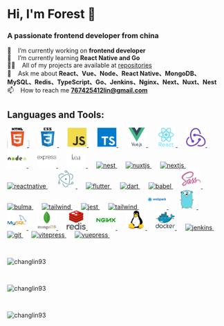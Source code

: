 <!--
**changlin93/changlin93** is a ✨ _special_ ✨ repository because its `README.md` (this file) appears on your GitHub profile.

Here are some ideas to get you started:

- 🔭 I’m currently working on ...
- 🌱 I’m currently learning ...
- 👯 I’m looking to collaborate on ...
- 🤔 I’m looking for help with ...
- 💬 Ask me about ...
- 📫 How to reach me: ...
- 😄 Pronouns: ...
- ⚡ Fun fact: ...
-->
<h1 align="left">Hi, I'm Forest 👋</h1>
<h3 align="left">A passionate frontend developer from china</h3>

<!-- <p align="left">
    <img
        src="https://komarev.com/ghpvc/?username=changlin93&label=Profile%20views&color=0e75b6&style=flat"
        alt="changlin93"
    />
</p>

<p align="left">
    <a href="https://github.com/ryo-ma/github-profile-trophy"
        ><img
            src="https://github-profile-trophy.vercel.app/?username=changlin93"
            alt="changlin93"
    /></a>&nbsp;&nbsp;&nbsp;&nbsp;
</p> -->

🔭  &nbsp;&nbsp; I’m currently working on **frontend developer** <br/>
🌱 &nbsp;&nbsp; I’m currently learning **React Native and Go** <br/>
👨‍💻 &nbsp;&nbsp; All of my projects are available at [repositories](https://github.com/changlin93?tab=repositories) <br/>
💬 &nbsp;&nbsp; Ask me about **React、Vue、Node、React Native、MongoDB、MySQL、Redis、TypeScript、Go、Jenkins、Nginx、Next、Nuxt、Nest** <br/>
📫 &nbsp;&nbsp; How to reach me **767425412lin@gmail.com**

<h2 align="left">Languages and Tools:</h2>
<p align="left">
    <a style="border: 1px solid #ccc" href="https://www.w3.org/html/" target="_blank">
        <img src="https://raw.githubusercontent.com/devicons/devicon/master/icons/html5/html5-original-wordmark.svg"
            alt="html5" width="45" height="45" />
    </a>&nbsp;&nbsp;&nbsp;&nbsp;
    <a href="https://www.w3schools.com/css/" target="_blank">
        <img src="https://raw.githubusercontent.com/devicons/devicon/master/icons/css3/css3-original-wordmark.svg"
            alt="css3" width="45" height="45" />
    </a>&nbsp;&nbsp;&nbsp;&nbsp;
    <a href="https://developer.mozilla.org/en-US/docs/Web/JavaScript" target="_blank">
        <img src="https://raw.githubusercontent.com/devicons/devicon/master/icons/javascript/javascript-original.svg"
            alt="javascript" width="45" height="45" />
    </a>&nbsp;&nbsp;&nbsp;&nbsp;
    <a href="https://www.typescriptlang.org/" target="_blank">
        <img src="https://raw.githubusercontent.com/devicons/devicon/master/icons/typescript/typescript-original.svg"
            alt="typescript" width="45" height="45" />
    </a>&nbsp;&nbsp;&nbsp;&nbsp;
    <a href="https://vuejs.org/" target="_blank">
        <img src="https://raw.githubusercontent.com/devicons/devicon/master/icons/vuejs/vuejs-original-wordmark.svg"
            alt="vuejs" width="45" height="45" />
    </a>&nbsp;&nbsp;&nbsp;&nbsp;
    <a href="https://reactjs.org/" target="_blank">
        <img src="https://raw.githubusercontent.com/devicons/devicon/master/icons/react/react-original-wordmark.svg"
            alt="react" width="45" height="45" />
    </a>&nbsp;&nbsp;&nbsp;&nbsp;
    <a href="https://redux.js.org" target="_blank">
        <img src="https://raw.githubusercontent.com/devicons/devicon/master/icons/redux/redux-original.svg" alt="redux"
            width="45" height="45" />
    </a>&nbsp;&nbsp;&nbsp;&nbsp;
    <a href="https://nodejs.org" target="_blank">
        <img src="https://raw.githubusercontent.com/devicons/devicon/master/icons/nodejs/nodejs-original-wordmark.svg"
            alt="nodejs" width="45" height="45" />
    </a>&nbsp;&nbsp;&nbsp;&nbsp;
    <a href="https://expressjs.com" target="_blank">
        <img src="https://raw.githubusercontent.com/devicons/devicon/master/icons/express/express-original-wordmark.svg"
            alt="express" width="45" height="45" />
    </a>&nbsp;&nbsp;&nbsp;&nbsp;
    <a href="https://koajs.com/" target="_blank">
        <img src="https://github.com/koajs/koa/raw/master/docs/logo.png" alt="koa" width="45" height="45" />
    </a>&nbsp;&nbsp;&nbsp;&nbsp;
    <a href="https://nestjs.com/" target="_blank">
        <img src="https://d33wubrfki0l68.cloudfront.net/e937e774cbbe23635999615ad5d7732decad182a/26072/logo-small.ede75a6b.svg"
            alt="nest" width="45" height="45" />
    </a>&nbsp;&nbsp;&nbsp;&nbsp;
    <a href="https://nuxtjs.org/" target="_blank">
        <img src="https://www.vectorlogo.zone/logos/nuxtjs/nuxtjs-icon.svg" alt="nuxtjs" width="45" height="45" />
    </a>&nbsp;&nbsp;&nbsp;&nbsp;
    <a href="https://nextjs.org/" target="_blank">
        <img src="https://cdn.worldvectorlogo.com/logos/nextjs-3.svg" alt="nextjs" width="45" height="45" />
    </a>&nbsp;&nbsp;&nbsp;&nbsp;
    <a href="https://reactnative.dev/" target="_blank">
        <img src="https://reactnative.dev/img/header_logo.svg" alt="reactnative" width="45" height="45" />
    </a>&nbsp;&nbsp;&nbsp;&nbsp;
    <a href="https://www.electronjs.org" target="_blank">
        <img src="https://raw.githubusercontent.com/devicons/devicon/master/icons/electron/electron-original.svg"
            alt="electron" width="45" height="45" />
    </a>&nbsp;&nbsp;&nbsp;&nbsp;
    <a href="https://flutter.dev" target="_blank">
        <img src="https://www.vectorlogo.zone/logos/flutterio/flutterio-icon.svg" alt="flutter" width="45"
            height="45" />
    </a>&nbsp;&nbsp;&nbsp;&nbsp;
    <a href="https://dart.dev" target="_blank">
        <img src="https://www.vectorlogo.zone/logos/dartlang/dartlang-icon.svg" alt="dart" width="45" height="45" />
    </a>&nbsp;&nbsp;&nbsp;&nbsp;
    <a href="https://babeljs.io/" target="_blank">
        <img src="https://www.vectorlogo.zone/logos/babeljs/babeljs-icon.svg" alt="babel" width="45" height="45" />
    </a>&nbsp;&nbsp;&nbsp;&nbsp;
    <a href="https://sass-lang.com" target="_blank">
        <img src="https://raw.githubusercontent.com/devicons/devicon/master/icons/sass/sass-original.svg" alt="sass"
            width="45" height="45" />
    </a>&nbsp;&nbsp;&nbsp;&nbsp;
    <a href="https://bulma.io/" target="_blank">
        <img src="https://raw.githubusercontent.com/gilbarbara/logos/804dc257b59e144eaca5bc6ffd16949752c6f789/logos/bulma.svg"
            alt="bulma" width="45" height="45" />
    </a>&nbsp;&nbsp;&nbsp;&nbsp;
    <a href="https://tailwindcss.com/" target="_blank">
        <img src="https://www.vectorlogo.zone/logos/tailwindcss/tailwindcss-icon.svg" alt="tailwind" width="45"
            height="45" />
    </a>&nbsp;&nbsp;&nbsp;&nbsp;
    <a href="https://jestjs.io" target="_blank">
        <img src="https://www.vectorlogo.zone/logos/jestjsio/jestjsio-icon.svg" alt="jest" width="45" height="45" />
    </a>&nbsp;&nbsp;&nbsp;&nbsp;
    <a href="https://vitejs.dev/" target="_blank">
        <img src="https://vitejs.dev/logo.svg" alt="tailwind" width="45" height="45" />
    </a>&nbsp;&nbsp;&nbsp;&nbsp;
    <a href="https://webpack.js.org" target="_blank">
        <img src="https://raw.githubusercontent.com/devicons/devicon/d00d0969292a6569d45b06d3f350f463a0107b0d/icons/webpack/webpack-original-wordmark.svg"
            alt="webpack" width="45" height="45" />
    </a>&nbsp;&nbsp;&nbsp;&nbsp;
    <a href="https://golang.org" target="_blank">
        <img src="https://raw.githubusercontent.com/devicons/devicon/master/icons/go/go-original.svg" alt="go"
            width="45" height="45" />
    </a>&nbsp;&nbsp;&nbsp;&nbsp;
    <a href="https://www.mysql.com/" target="_blank">
        <img src="https://raw.githubusercontent.com/devicons/devicon/master/icons/mysql/mysql-original-wordmark.svg"
            alt="mysql" width="45" height="45" />
    </a>&nbsp;&nbsp;&nbsp;&nbsp;
    <a href="https://www.mongodb.com/" target="_blank">
        <img src="https://raw.githubusercontent.com/devicons/devicon/master/icons/mongodb/mongodb-original-wordmark.svg"
            alt="mongodb" width="45" height="45" />
    </a>&nbsp;&nbsp;&nbsp;&nbsp;
    <a href="https://redis.io" target="_blank">
        <img src="https://raw.githubusercontent.com/devicons/devicon/master/icons/redis/redis-original-wordmark.svg"
            alt="redis" width="45" height="45" />
    </a>&nbsp;&nbsp;&nbsp;&nbsp;
    <a href="https://www.nginx.com" target="_blank">
        <img src="https://raw.githubusercontent.com/devicons/devicon/master/icons/nginx/nginx-original.svg" alt="nginx"
            width="45" height="45" />
    </a>&nbsp;&nbsp;&nbsp;&nbsp;
    <a href="https://www.linux.org/" target="_blank">
        <img src="https://raw.githubusercontent.com/devicons/devicon/master/icons/linux/linux-original.svg" alt="linux"
            width="45" height="45" />
    </a>&nbsp;&nbsp;&nbsp;&nbsp;
    <a href="https://www.docker.com/" target="_blank">
        <img src="https://raw.githubusercontent.com/devicons/devicon/master/icons/docker/docker-original-wordmark.svg"
            alt="docker" width="45" height="45" />
    </a>&nbsp;&nbsp;&nbsp;&nbsp;
    <a href="https://www.jenkins.io" target="_blank">
        <img src="https://www.vectorlogo.zone/logos/jenkins/jenkins-icon.svg" alt="jenkins" width="45" height="45" />
    </a>&nbsp;&nbsp;&nbsp;&nbsp;
    <a href="https://git-scm.com/" target="_blank">
        <img src="https://www.vectorlogo.zone/logos/git-scm/git-scm-icon.svg" alt="git" width="45" height="45" />
    </a>&nbsp;&nbsp;&nbsp;&nbsp;
    <a href="https://vitepress.vuejs.org/" target="_blank">
        <img src="https://raw.githubusercontent.com/AliasIO/wappalyzer/master/src/drivers/webextension/images/icons/VuePress.svg"
            alt="vitepress" width="45" height="45" />
    </a>&nbsp;&nbsp;&nbsp;&nbsp;
    <a href="https://vuepress.vuejs.org/" target="_blank">
        <img src="https://raw.githubusercontent.com/AliasIO/wappalyzer/master/src/drivers/webextension/images/icons/VuePress.svg"
            alt="vuepress" width="45" height="45" />
    </a>&nbsp;&nbsp;&nbsp;&nbsp;
</p>
<br />

<p>
    <img style="display: block"
        src="https://github-readme-stats.vercel.app/api/top-langs?username=changlin93&show_icons=true&locale=en&layout=compact≈"
        alt="changlin93" />
</p>
<br />

<p>
    <img style="display: block"
        src="https://github-readme-stats.vercel.app/api?username=changlin93&show_icons=true&locale=en&theme=merko"
        alt="changlin93" />
</p>
<br />

<p>
    <img style="display: block" src="https://github-readme-streak-stats.herokuapp.com/?user=changlin93&"
        alt="changlin93" />
</p>
